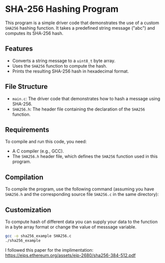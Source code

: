 # SHA-256 Hashing Program

This program is a simple driver code that demonstrates the use of a custom `SHA256` hashing function. It takes a predefined string message ("abc") and computes its SHA-256 hash.

## Features

- Converts a string message to a `uint8_t` byte array.
- Uses the `SHA256` function to compute the hash.
- Prints the resulting SHA-256 hash in hexadecimal format.

## File Structure

- `main.c`: The driver code that demonstrates how to hash a message using SHA-256.
- `SHA256.h`: The header file containing the declaration of the `SHA256` function.

## Requirements

To compile and run this code, you need:

- A C compiler (e.g., GCC).
- The `SHA256.h` header file, which defines the `SHA256` function used in this program.

## Compilation

To compile the program, use the following command (assuming you have `SHA256.h` and the corresponding source file `SHA256.c` in the same directory):

## Customization

To compute hash of different data you can supply your data to the function in a byte array format or change the value of messsage variable.


```bash
gcc -o sha256_example SHA256.c
./sha256_example
```

I followed this paper for the implimentation:
https://eips.ethereum.org/assets/eip-2680/sha256-384-512.pdf
